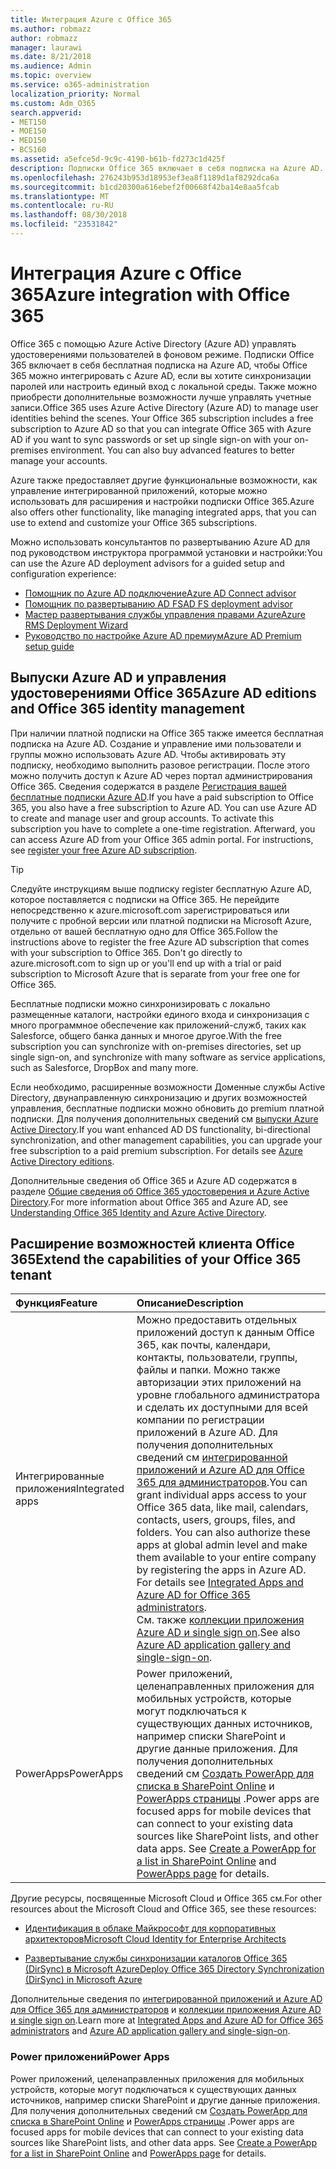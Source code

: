 ```yaml
---
title: Интеграция Azure с Office 365
ms.author: robmazz
author: robmazz
manager: laurawi
ms.date: 8/21/2018
ms.audience: Admin
ms.topic: overview
ms.service: o365-administration
localization_priority: Normal
ms.custom: Adm_O365
search.appverid:
- MET150
- MOE150
- MED150
- BCS160
ms.assetid: a5efce5d-9c9c-4190-b61b-fd273c1d425f
description: Подписки Office 365 включает в себя подписка на Azure AD. Интеграция Office 365 с Azure AD, если необходимо использовать синхронизацию паролей или единого входа с локальной среды.
ms.openlocfilehash: 276243b953d18953ef3ea8f1189d1af8292dca6a
ms.sourcegitcommit: b1cd20300a616ebef2f00668f42ba14e8aa5fcab
ms.translationtype: MT
ms.contentlocale: ru-RU
ms.lasthandoff: 08/30/2018
ms.locfileid: "23531842"
---
```

# <a name="azure-integration-with-office-365"></a><span data-ttu-id="a2642-104">Интеграция Azure с Office 365</span><span class="sxs-lookup"><span data-stu-id="a2642-104">Azure integration with Office 365</span></span>

<span data-ttu-id="a2642-p102">Office 365 с помощью Azure Active Directory (Azure AD) управлять удостоверениями пользователей в фоновом режиме. Подписки Office 365 включает в себя бесплатная подписка на Azure AD, чтобы Office 365 можно интегрировать с Azure AD, если вы хотите синхронизации паролей или настроить единый вход с локальной среды. Также можно приобрести дополнительные возможности лучше управлять учетные записи.</span><span class="sxs-lookup"><span data-stu-id="a2642-p102">Office 365 uses Azure Active Directory (Azure AD) to manage user identities behind the scenes. Your Office 365 subscription includes a free subscription to Azure AD so that you can integrate Office 365 with Azure AD if you want to sync passwords or set up single sign-on with your on-premises environment. You can also buy advanced features to better manage your accounts.</span></span>
  
<span data-ttu-id="a2642-108">Azure также предоставляет другие функциональные возможности, как управление интегрированной приложений, которые можно использовать для расширения и настройки подписки Office 365.</span><span class="sxs-lookup"><span data-stu-id="a2642-108">Azure also offers other functionality, like managing integrated apps, that you can use to extend and customize your Office 365 subscriptions.</span></span>
  
<span data-ttu-id="a2642-109">Можно использовать консультантов по развертыванию Azure AD для под руководством инструктора программой установки и настройки:</span><span class="sxs-lookup"><span data-stu-id="a2642-109">You can use the Azure AD deployment advisors for a guided setup and configuration experience:</span></span>
 - [<span data-ttu-id="a2642-110">Помощник по Azure AD подключение</span><span class="sxs-lookup"><span data-stu-id="a2642-110">Azure AD Connect advisor</span></span>](https://aka.ms/aadconnectpwsync)
 - [<span data-ttu-id="a2642-111">Помощник по развертыванию AD FS</span><span class="sxs-lookup"><span data-stu-id="a2642-111">AD FS deployment advisor</span></span>](https://aka.ms/adfsguidance)
 - [<span data-ttu-id="a2642-112">Мастер развертывания службы управления правами Azure</span><span class="sxs-lookup"><span data-stu-id="a2642-112">Azure RMS Deployment Wizard</span></span>](https://aka.ms/azuremsguidance)
 - [<span data-ttu-id="a2642-113">Руководство по настройке Azure AD премиум</span><span class="sxs-lookup"><span data-stu-id="a2642-113">Azure AD Premium setup guide</span></span>](https://aka.ms/aadpguidance)
  
## <a name="azure-ad-editions-and-office-365-identity-management"></a><span data-ttu-id="a2642-114">Выпуски Azure AD и управления удостоверениями Office 365</span><span class="sxs-lookup"><span data-stu-id="a2642-114">Azure AD editions and Office 365 identity management</span></span>

<span data-ttu-id="a2642-p103">При наличии платной подписки на Office 365 также имеется бесплатная подписка на Azure AD. Создание и управление ими пользователи и группы можно использовать Azure AD. Чтобы активировать эту подписку, необходимо выполнить разовое регистрации. После этого можно получить доступ к Azure AD через портал администрирования Office 365. Сведения содержатся в разделе [Регистрация вашей бесплатные подписки Azure AD](https://go.microsoft.com/fwlink/p/?LinkId=617127).</span><span class="sxs-lookup"><span data-stu-id="a2642-p103">If you have a paid subscription to Office 365, you also have a free subscription to Azure AD. You can use Azure AD to create and manage user and group accounts. To activate this subscription you have to complete a one-time registration. Afterward, you can access Azure AD from your Office 365 admin portal. For instructions, see [register your free Azure AD subscription](https://go.microsoft.com/fwlink/p/?LinkId=617127).</span></span> 
  
> [!TIP]
> <span data-ttu-id="a2642-p104">Следуйте инструкциям выше подписку register бесплатную Azure AD, которое поставляется с подписки на Office 365. Не перейдите непосредственно к azure.microsoft.com зарегистрироваться или получите с пробной версии или платной подписки на Microsoft Azure, отдельно от вашей бесплатную одно для Office 365.</span><span class="sxs-lookup"><span data-stu-id="a2642-p104">Follow the instructions above to register the free Azure AD subscription that comes with your subscription to Office 365. Don't go directly to azure.microsoft.com to sign up or you'll end up with a trial or paid subscription to Microsoft Azure that is separate from your free one for Office 365.</span></span> 
  
<span data-ttu-id="a2642-122">Бесплатные подписки можно синхронизировать с локально размещенные каталоги, настройки единого входа и синхронизация с много программное обеспечение как приложений-служб, таких как Salesforce, общего банка данных и многое другое.</span><span class="sxs-lookup"><span data-stu-id="a2642-122">With the free subscription you can synchronize with on-premises directories, set up single sign-on, and synchronize with many software as service applications, such as Salesforce, DropBox and many more.</span></span>
  
<span data-ttu-id="a2642-p105">Если необходимо, расширенные возможности Доменные службы Active Directory, двунаправленную синхронизацию и других возможностей управления, бесплатные подписки можно обновить до premium платной подписки. Для получения дополнительных сведений см [выпуски Azure Active Directory](https://docs.microsoft.com/azure/active-directory/fundamentals/active-directory-whatis).</span><span class="sxs-lookup"><span data-stu-id="a2642-p105">If you want enhanced AD DS functionality, bi-directional synchronization, and other management capabilities, you can upgrade your free subscription to a paid premium subscription. For details see [Azure Active Directory editions](https://docs.microsoft.com/azure/active-directory/fundamentals/active-directory-whatis).</span></span>
  
<span data-ttu-id="a2642-125">Дополнительные сведения об Office 365 и Azure AD содержатся в разделе [Общие сведения об Office 365 удостоверения и Azure Active Directory](https://support.office.com/article/06a189e7-5ec6-4af2-94bf-a22ea225a7a9).</span><span class="sxs-lookup"><span data-stu-id="a2642-125">For more information about Office 365 and Azure AD, see [Understanding Office 365 Identity and Azure Active Directory](https://support.office.com/article/06a189e7-5ec6-4af2-94bf-a22ea225a7a9).</span></span>
  
## <a name="extend-the-capabilities-of-your-office-365-tenant"></a><span data-ttu-id="a2642-126">Расширение возможностей клиента Office 365</span><span class="sxs-lookup"><span data-stu-id="a2642-126">Extend the capabilities of your Office 365 tenant</span></span>

|<span data-ttu-id="a2642-127">**Функция**</span><span class="sxs-lookup"><span data-stu-id="a2642-127">**Feature**</span></span>|<span data-ttu-id="a2642-128">**Описание**</span><span class="sxs-lookup"><span data-stu-id="a2642-128">**Description**</span></span>|
|:-----|:-----|
|<span data-ttu-id="a2642-129">Интегрированные приложения</span><span class="sxs-lookup"><span data-stu-id="a2642-129">Integrated apps</span></span>  <br/> |<span data-ttu-id="a2642-p106">Можно предоставить отдельных приложений доступ к данным Office 365, как почты, календари, контакты, пользователи, группы, файлы и папки. Можно также авторизации этих приложений на уровне глобального администратора и сделать их доступными для всей компании по регистрации приложений в Azure AD. Для получения дополнительных сведений см [интегрированной приложений и Azure AD для Office 365 для администраторов](https://support.office.com/article/cb2250e3-451e-416f-bf4e-363549652c2a).</span><span class="sxs-lookup"><span data-stu-id="a2642-p106">You can grant individual apps access to your Office 365 data, like mail, calendars, contacts, users, groups, files, and folders. You can also authorize these apps at global admin level and make them available to your entire company by registering the apps in Azure AD. For details see [Integrated Apps and Azure AD for Office 365 administrators](https://support.office.com/article/cb2250e3-451e-416f-bf4e-363549652c2a).  </span></span><br/> <span data-ttu-id="a2642-133">См. также [коллекции приложения Azure AD и single sign on](https://go.microsoft.com/fwlink/p/?LinkId=698604).</span><span class="sxs-lookup"><span data-stu-id="a2642-133">See also [Azure AD application gallery and single-sign-on](https://go.microsoft.com/fwlink/p/?LinkId=698604).</span></span>  <br/> |
|<span data-ttu-id="a2642-134">PowerApps</span><span class="sxs-lookup"><span data-stu-id="a2642-134">PowerApps</span></span>  <br/> | <span data-ttu-id="a2642-p107">Power приложений, целенаправленных приложения для мобильных устройств, которые могут подключаться к существующих данных источников, например списки SharePoint и другие данные приложения. Для получения дополнительных сведений см [Создать PowerApp для списка в SharePoint Online](https://support.office.com/article/9338b2d2-67ac-4b81-8e67-97da27e5e9ab) и [PowerApps страницы](https://powerapps.microsoft.com/) .</span><span class="sxs-lookup"><span data-stu-id="a2642-p107">Power apps are focused apps for mobile devices that can connect to your existing data sources like SharePoint lists, and other data apps. See [Create a PowerApp for a list in SharePoint Online](https://support.office.com/article/9338b2d2-67ac-4b81-8e67-97da27e5e9ab) and [PowerApps page](https://powerapps.microsoft.com/) for details.  </span></span><br/> |
   
<span data-ttu-id="a2642-137">Другие ресурсы, посвященные Microsoft Cloud и Office 365 см.</span><span class="sxs-lookup"><span data-stu-id="a2642-137">For other resources about the Microsoft Cloud and Office 365, see these resources:</span></span>
  
- [<span data-ttu-id="a2642-138">Идентификация в облаке Майкрософт для корпоративных архитекторов</span><span class="sxs-lookup"><span data-stu-id="a2642-138">Microsoft Cloud Identity for Enterprise Architects</span></span>](https://go.microsoft.com/fwlink/p/?LinkId=828642)
    
- [<span data-ttu-id="a2642-139">Развертывание службы синхронизации каталогов Office 365 (DirSync) в Microsoft Azure</span><span class="sxs-lookup"><span data-stu-id="a2642-139">Deploy Office 365 Directory Synchronization (DirSync) in Microsoft Azure</span></span>](https://go.microsoft.com/fwlink/p/?LinkId=517887)
    

<span data-ttu-id="a2642-140">Дополнительные сведения по [интегрированной приложений и Azure AD для Office 365 для администраторов](integrated-apps-and-azure-ads.md) и [коллекции приложения Azure AD и single sign on](https://docs.microsoft.com/azure/active-directory/manage-apps/what-is-single-sign-on).</span><span class="sxs-lookup"><span data-stu-id="a2642-140">Learn more at [Integrated Apps and Azure AD for Office 365 administrators](integrated-apps-and-azure-ads.md) and [Azure AD application gallery and single-sign-on](https://docs.microsoft.com/azure/active-directory/manage-apps/what-is-single-sign-on).</span></span>

### <a name="power-apps"></a><span data-ttu-id="a2642-141">Power приложений</span><span class="sxs-lookup"><span data-stu-id="a2642-141">Power Apps</span></span>
<span data-ttu-id="a2642-p108">Power приложений, целенаправленных приложения для мобильных устройств, которые могут подключаться к существующих данных источников, например списки SharePoint и другие данные приложения. Для получения дополнительных сведений см [Создать PowerApp для списка в SharePoint Online](https://support.office.com/article/9338b2d2-67ac-4b81-8e67-97da27e5e9ab) и [PowerApps страницы](https://powerapps.microsoft.com/) .</span><span class="sxs-lookup"><span data-stu-id="a2642-p108">Power apps are focused apps for mobile devices that can connect to your existing data sources like SharePoint lists, and other data apps. See [Create a PowerApp for a list in SharePoint Online](https://support.office.com/article/9338b2d2-67ac-4b81-8e67-97da27e5e9ab) and [PowerApps page](https://powerapps.microsoft.com/) for details.</span></span>